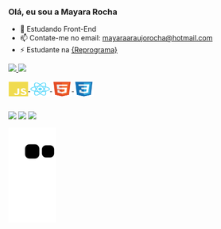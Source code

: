 ###  Olá, eu sou a Mayara Rocha

- 🌱 Estudando Front-End 
- 📫 Contate-me no email: mayaraaraujorocha@hotmail.com
- ⚡ Estudante na [{Reprograma}](https://reprograma.com.br/ "{Reprograma}")
<!--
**MayaraRocha95/MayaraRocha95** is a ✨ _special_ ✨ repository because its `README.md` (this file) appears on your GitHub profile.
<div>

- 🔭 I’m currently working on ...
- 🌱 I’m currently learning ...
- 👯 I’m looking to collaborate on ...
- 🤔 I’m looking for help with ...
- 💬 Ask me about ...
- 📫 How to reach me: ...
- 😄 Pronouns: ...
- ⚡ Fun fact: ...
-->
<div>
  <a href="https://github.com/mayararocha95">
  <img height="180em" src="https://github-readme-stats.vercel.app/api?username=mayararocha95&show_icons=true&theme=dracula&include_all_commits=true&count_private=true"/>
  <img height="180em" src="https://github-readme-stats.vercel.app/api/top-langs/?username=mayararocha95&layout=compact&langs_count=7&theme=dracula"/>
</div>
  
<div style="display: inline_block"><br>
  <img align="center" alt="sildev-JS" height="30" width="40" src="https://raw.githubusercontent.com/devicons/devicon/master/icons/javascript/javascript-plain.svg">
  <img align="center" alt="sildev-React" height="30" width="40" src="https://raw.githubusercontent.com/devicons/devicon/master/icons/react/react-original.svg">
  <img align="center" alt="sildev-HTML" height="30" width="40" src="https://raw.githubusercontent.com/devicons/devicon/master/icons/html5/html5-original.svg">
  <img align="center" alt="sildev-CSS" height="30" width="40" src="https://raw.githubusercontent.com/devicons/devicon/master/icons/css3/css3-original.svg">   
</div>
  
## 
 
<div>
<a href = "mailto:mayaraaraujorocha54@gmail.com"><img src="https://img.shields.io/badge/-Gmail-%23333?style=for-the-badge&logo=gmail&logoColor=white" target="_blank"></a>
  <a href = "mailto:mayaraaraujorocha@hotmail.com"><img src="https://img.shields.io/badge/-Outlook-%33335?style=for-the-badge&logo=outlook&logoColor=blue" target="_blank"></a>
<a href="https://www.linkedin.com/in/mayaraaraujorocha/" target="_blank"><img src="https://img.shields.io/badge/-LinkedIn-%230077B5?style=for-the-badge&logo=linkedin&logoColor=white" target="_blank"></a> 

  
  ![Snake animation](https://github.com/MayaraRocha95/MayaraRocha95/blob/output/github-contribution-grid-snake.svg)
  </div>
   
